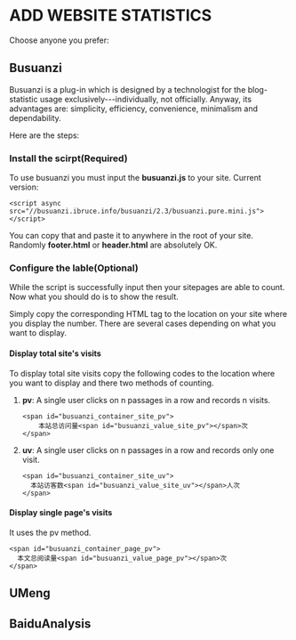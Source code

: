 # ADD WEBSITE STATISTICS


Choose anyone you prefer:

## Busuanzi

Busuanzi is a plug-in which is designed by a technologist for the blog-statistic usage exclusively---individually, not officially. Anyway, its advantages are: simplicity, efficiency, convenience, minimalism and dependability.

Here are the steps:

### Install the scirpt(Required)

To use busuanzi you must input the **busuanzi.js** to your site. Current version:

```
<script async src="//busuanzi.ibruce.info/busuanzi/2.3/busuanzi.pure.mini.js">
</script>
```

You can copy that and paste it to anywhere in the root of your site. Randomly **footer.html** or **header.html** are absolutely OK. 

### Configure the lable(Optional)

While the script is successfully input then your sitepages are able to count. Now what you should do is to show the result.

Simply copy the corresponding HTML tag to the location on your site where you display the number. There are several cases depending on what you want to display.

#### Display total site's visits

To display total site visits copy the following codes to the location where you want to display and there two methods of counting.

1. **pv**: A single user clicks on n passages in a row and records n visits.

   ```
   <span id="busuanzi_container_site_pv">
       本站总访问量<span id="busuanzi_value_site_pv"></span>次
   </span>
   ```

2. **uv**: A single user clicks on n passages in a row and records only one visit.

   ```
   <span id="busuanzi_container_site_uv">
     本站访客数<span id="busuanzi_value_site_uv"></span>人次
   </span>
   ```

#### Display single page's visits

It uses the pv method.

```
<span id="busuanzi_container_page_pv">
  本文总阅读量<span id="busuanzi_value_page_pv"></span>次
</span>
```

## UMeng

## BaiduAnalysis
